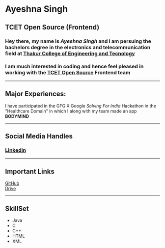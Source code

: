 # Ayeshna Singh

## TCET Open Source (Frontend)
### Hey there, my name is *Ayeshna Singh* and I am persuing the bachelors degree in the electronics and telecommunication field at [Thakur College of Engineering and Tecnology](https://www.tcetmumbai.in/)

### I am much interested in coding and hence feel pleased in working with the [TCET Open Source](https://github.com/tcet-opensource) Frontend team
<hr>

## Major Experiences:
I have participated in the GFG X Google *Solving For India* Hackathon
in the "Healthcare Domain" in which I along with my team made an app **BODYMIND**
<hr>

## Social Media Handles
### [Linkedin](https://www.linkedin.com/in/ayeshna-singh-6b9701260)
<hr>

## Important Links
[GitHub](https://github.com/AyeshnaSingh)<br>
[Drive](https://drive.google.com/drive/folders/1QcyuiuErklnlDbjRHYwpBylOBvJ1QG8E)
<hr>

## SkillSet
- Java
- C<br>
- C++<br>
- HTML<br>
- XML
